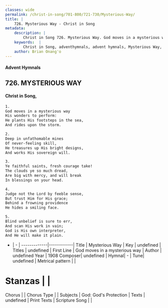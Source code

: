 ```yaml
---
classes: wide
permalink: /christ-in-song/701-800/721-730/Mysterious-Way/
title: |
    726. Mysterious Way - Christ in Song
metadata:
    description: |
        Christ in Song 726. Mysterious Way. God moves in a mysterious way His wonders to perform: He plants His footsteps in the sea, And rides upon the storm.
    keywords:  |
        Christ in Song, adventhymnals, advent hymnals, Mysterious Way, God moves in a mysterious way. 
    author: Brian Onang'o
---
```


#### Advent Hymnals
## 726. MYSTERIOUS WAY
####  Christ in Song,

```txt
1.
God moves in a mysterious way
His wonders to perform:
He plants His footsteps in the sea,
And rides upon the storm.

2.
Deep in unfathomable mines
Of never-feeling skill,
He treasures up His bright designs,
And works His sovereign will.

3.
Ye faithful saints, fresh courage take!
The clouds ye so much dread,
Are big with mercy, and will break
In blessings on your head.

4.
Judge not the Lord by feeble sense,
But trust Him for His grace;
Behind a frowning providence
He hides a smiling face.

5.
Blind unbelief is sure to err,
And scan His work in vain;
God is His own interpreter,
And He will make it plain.


```

- |   -  |
-------------|------------|
Title | Mysterious Way |
Key | undefined |
Titles | undefined |
First Line | God moves in a mysterious way |
Author | undefined
Year | 1908
Composer| undefined |
Hymnal|  - |
Tune| undefined |
Metrical pattern | |
# Stanzas |  |
Chorus |  |
Chorus Type |  |
Subjects | God: God's Protection |
Texts | undefined |
Print Texts | 
Scripture Song |  |
    
